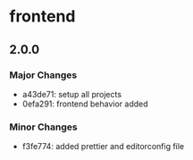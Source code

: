 # frontend

## 2.0.0

### Major Changes

- a43de71: setup all projects
- 0efa291: frontend behavior added

### Minor Changes

- f3fe774: added prettier and editorconfig file
